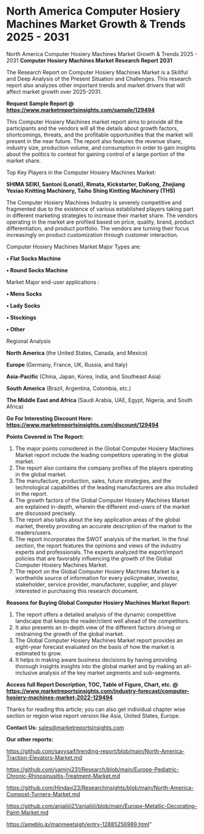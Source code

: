 # North America Computer Hosiery Machines Market Growth & Trends 2025 - 2031
North America Computer Hosiery Machines Market Growth & Trends 2025 - 2031
<strong>Computer Hosiery Machines Market Research Report 2031</strong>

The Research Report on Computer Hosiery Machines Market is a Skillful and Deep Analysis of the Present Situation and Challenges. This research report also analyzes other important trends and market drivers that will affect market growth over 2025-2031.

<strong>Request Sample Report @ <a href=https://www.marketreportsinsights.com/sample/129494>https://www.marketreportsinsights.com/sample/129494</a></strong>

This Computer Hosiery Machines market report aims to provide all the participants and the vendors will all the details about growth factors, shortcomings, threats, and the profitable opportunities that the market will present in the near future. The report also features the revenue share, industry size, production volume, and consumption in order to gain insights about the politics to contest for gaining control of a large portion of the market share.

Top Key Players in the Computer Hosiery Machines Market:

<strong>SHIMA SEIKI, Santoni (Lonati), Rimata, Kickstarter, DaKong, Zhejiang Yexiao Knitting Machinery, Taiho Shing Kintting Machinery (THS)</strong>

The Computer Hosiery Machines Industry is severely competitive and fragmented due to the existence of various established players taking part in different marketing strategies to increase their market share. The vendors operating in the market are profiled based on price, quality, brand, product differentiation, and product portfolio. The vendors are turning their focus increasingly on product customization through customer interaction.

Computer Hosiery Machines Market Major Types are:

<strong>• Flat Socks Machine

• Round Socks Machine</strong>

Market Major end-user applications :

<strong>• Mens Socks

• Lady Socks

• Stockings

• Other</strong>

Regional Analysis

</u><strong><b>North America</b></strong> (the United States, Canada, and Mexico)

<strong><b>Europe </b></strong>(Germany, France, UK, Russia, and Italy)

<strong><b>Asia-Pacific</b></strong> (China, Japan, Korea, India, and Southeast Asia)

<strong><b>South America</b></strong> (Brazil, Argentina, Colombia, etc.)

<strong><b>The Middle East and Africa</b></strong> (Saudi Arabia, UAE, Egypt, Nigeria, and South Africa)

<strong>Go For Interesting Discount Here: <a href=https://www.marketreportsinsights.com/discount/129494>https://www.marketreportsinsights.com/discount/129494</a></strong>

<strong>Points Covered in The Report:</strong>
<ol>
  <li>The major points considered in the Global Computer Hosiery Machines Market report include the leading competitors operating in the global market.</li>
  <li>The report also contains the company profiles of the players operating in the global market.</li>
  <li>The manufacture, production, sales, future strategies, and the technological capabilities of the leading manufacturers are also included in the report.</li>
  <li>The growth factors of the Global Computer Hosiery Machines Market are explained in-depth, wherein the different end-users of the market are discussed precisely.</li>
  <li>The report also talks about the key application areas of the global market, thereby providing an accurate description of the market to the readers/users.</li>
  <li>The report incorporates the SWOT analysis of the market. In the final section, the report features the opinions and views of the industry experts and professionals. The experts analyzed the export/import policies that are favorably influencing the growth of the Global Computer Hosiery Machines Market.</li>
  <li>The report on the Global Computer Hosiery Machines Market is a worthwhile source of information for every policymaker, investor, stakeholder, service provider, manufacturer, supplier, and player interested in purchasing this research document.</li>
</ol>
<strong>Reasons for Buying Global Computer Hosiery Machines Market Report:</strong>

<ol>
  <li>The report offers a detailed analysis of the dynamic competitive landscape that keeps the reader/client well ahead of the competitors.</li>
  <li>It also presents an in-depth view of the different factors driving or restraining the growth of the global market.</li>
  <li>The Global Computer Hosiery Machines Market report provides an eight-year forecast evaluated on the basis of how the market is estimated to grow.</li>
  <li>It helps in making aware business decisions by having providing thorough insights insights into the global market and by making an all-inclusive analysis of the key market segments and sub-segments.</li>
</ol>
<strong>Access full Report Description, TOC, Table of Figure, Chart, etc. @ <a href=https://www.marketreportsinsights.com/industry-forecast/computer-hosiery-machines-market-2022-129494>https://www.marketreportsinsights.com/industry-forecast/computer-hosiery-machines-market-2022-129494</a></strong>


Thanks for reading this article; you can also get individual chapter wise section or region wise report version like Asia, United States, Europe.

<strong>Contact Us:</strong>
sales@marketreportsinsights.com

<strong>Our other reports:</strong>

<a href=https://github.com/sayysaif/trending-report/blob/main/North-America-Traction-Elevators-Market.md>https://github.com/sayysaif/trending-report/blob/main/North-America-Traction-Elevators-Market.md</a>

<a href=https://github.com/yamini231/Research/blob/main/Europe-Pediatric-Chronic-Rhinosinusitis-Treatment-Market.md>https://github.com/yamini231/Research/blob/main/Europe-Pediatric-Chronic-Rhinosinusitis-Treatment-Market.md</a>

<a href=https://github.com/Hindavi23/Researchinsights/blob/main/North-America-Compost-Turners-Market.md>https://github.com/Hindavi23/Researchinsights/blob/main/North-America-Compost-Turners-Market.md</a>

<a href=https://github.com/anjaliiii21/anjaliiii/blob/main/Europe-Metallic-Decorating-Paint-Market.md>https://github.com/anjaliiii21/anjaliiii/blob/main/Europe-Metallic-Decorating-Paint-Market.md</a>

<a href=https://ameblo.jp/manmeetsigh/entry-12885256989.html>https://ameblo.jp/manmeetsigh/entry-12885256989.html</a>"
